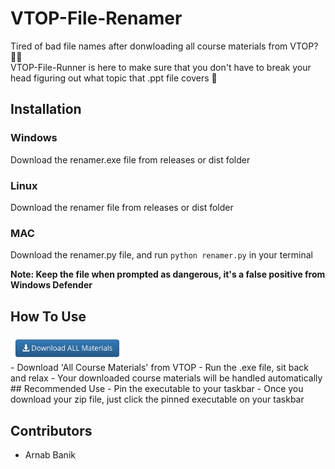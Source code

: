 # VTOP-File-Renamer
Tired of bad file names after donwloading all course materials from VTOP? :face_with_spiral_eyes:  
VTOP-File-Runner is here to make sure that you don't have to break your head figuring out what topic that .ppt file covers :partying_face:	

## Installation
### Windows
Download the renamer.exe file from releases or dist folder
### Linux
Download the renamer file from releases or dist folder  
### MAC
Download the renamer.py file, and run ```python renamer.py``` in your terminal
  
**Note: Keep the file when prompted as dangerous, it's a false positive from Windows Defender**

## How To Use
<img src="https://github.com/ArnabBanik-repo/VTOP-File-Renamer/blob/main/build/renamer/ss.png" width="180"/>
<div>
- Download 'All Course Materials' from VTOP
- Run the .exe file, sit back and relax
- Your downloaded course materials will be handled automatically
</div>
## Recommended Use
- Pin the executable to your taskbar
- Once you download your zip file, just click the pinned executable on your taskbar

## Contributors
- Arnab Banik
